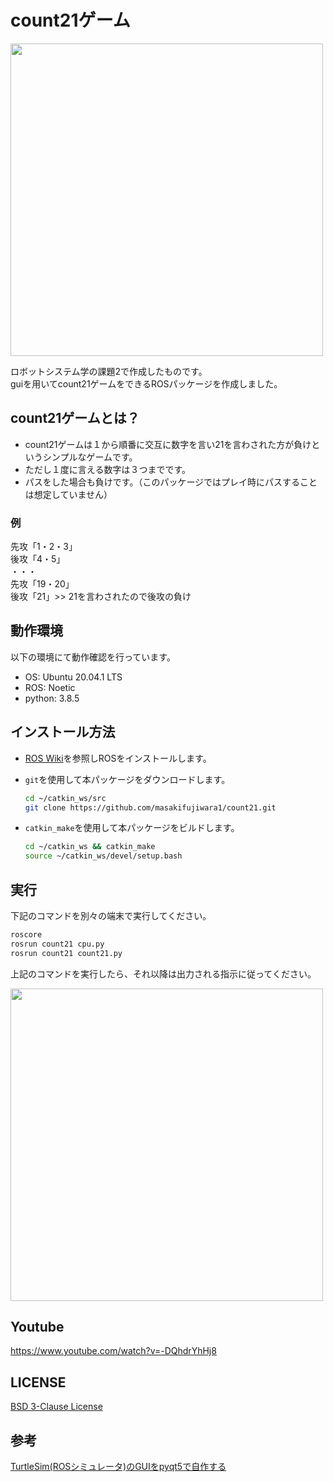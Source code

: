 # count21ゲーム
<img src="https://user-images.githubusercontent.com/72371743/103729464-d99db180-5023-11eb-819d-3b414499691c.jpg" width="500px">

ロボットシステム学の課題2で作成したものです。  
guiを用いてcount21ゲームをできるROSパッケージを作成しました。

## count21ゲームとは？
- count21ゲームは１から順番に交互に数字を言い21を言わされた方が負けというシンプルなゲームです。
- ただし１度に言える数字は３つまでです。
- パスをした場合も負けです。（このパッケージではプレイ時にパスすることは想定していません）
### 例
先攻「1・2・3」  
後攻「4・5」  
・・・  
先攻「19・20」  
後攻「21」>> 21を言わされたので後攻の負け
## 動作環境
以下の環境にて動作確認を行っています。  
  
- OS: Ubuntu 20.04.1 LTS
- ROS: Noetic
- python: 3.8.5


## インストール方法



- [ROS Wiki](http://wiki.ros.org/ja/kinetic/Installation/Ubuntu)を参照しROSをインストールします。

- `git`を使用して本パッケージをダウンロードします。

  ```bash
  cd ~/catkin_ws/src
  git clone https://github.com/masakifujiwara1/count21.git
  ```
- `catkin_make`を使用して本パッケージをビルドします。

  ```bash
  cd ~/catkin_ws && catkin_make
  source ~/catkin_ws/devel/setup.bash
  ```

## 実行
下記のコマンドを別々の端末で実行してください。
```bash
roscore
rosrun count21 cpu.py
rosrun count21 count21.py
```
上記のコマンドを実行したら、それ以降は出力される指示に従ってください。



<img src="https://user-images.githubusercontent.com/72371743/103683789-fdcea380-4fcd-11eb-81b3-faa364dbd27d.gif" width="500px">

  

## Youtube
https://www.youtube.com/watch?v=-DQhdrYhHj8
## LICENSE
[BSD 3-Clause License](https://github.com/masakifujiwara1/count21/blob/master/LICENSE)
## 参考
[TurtleSim(ROSシミュレータ)のGUIをpyqt5で自作する](https://qiita.com/hosizame/items/051a043f19e4955423f2)

